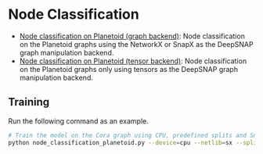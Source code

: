 # Node Classification

* [Node classification on Planetoid (graph backend)](node_classification_planetoid.py): Node classification on the Planetoid graphs using the NetworkX or SnapX as the DeepSNAP graph manipulation backend.
* [Node classification on Planetoid (tensor backend)](node_classification_planetoid_tensor.py): Node classification on the Planetoid graphs only using tensors as the DeepSNAP graph manipulation backend.

## Training

Run the following command as an example.

```sh
# Train the model on the Cora graph using CPU, predefined splits and SnapX as the backend library
python node_classification_planetoid.py --device=cpu --netlib=sx --split=fixed
```
